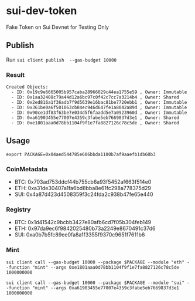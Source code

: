 # sui-dev-token

Fake Token on Sui Devnet for Testing Only

## Publish

Run
`sui client publish  --gas-budget 10000`

### Result

```
Created Objects:
  - ID: 0x19c9e6665005b957caba28966029c44ea1755e59 , Owner: Immutable
  - ID: 0x1aa32408c79a44d12a6bc97c0f42c7cc7a3214b4 , Owner: Shared
  - ID: 0x2ed816a1f36adb7f9d5639e16bac81be7720ebb1 , Owner: Immutable
  - ID: 0x361be0a6f501063cb84ec946d647fe1a8042a89d , Owner: Immutable
  - ID: 0x90ce1df83f63be7e034d5f6faadd5e7a0923960d , Owner: Immutable
  - ID: 0xa61903455e77007e4359c3fabe5eb7669837d3e1 , Owner: Shared
  - ID: 0xe1801aaa0d78bb1104f9f1e7fa8827126c78c5de , Owner: Shared
```

## Usage

`export PACKAGE=0x04aed544785e606bbda1100b7af9aaefb1db60b3`

### CoinMetadata
* BTC: 0x703ad753ddcf44b755cb6a93f5452af663f514e0
* ETH: 0xa31de30407a1fa6bd8bba8e61fc298a778375d29
* SUI: 0x4a87d423d4508359f3c24fda2c938b47fe65e440


### Registry
* BTC: 0x1d41542c9bcbb3427e80afb6cd7f05b304feb149
* ETH: 0x97da9ec6f9842025480b73a2249e8670491c37d6
* SUI: 0xa0b7b5fc89ee0fa8a1f3355f9370c9651f7611b6


### Mint

`sui client call --gas-budget 10000 --package $PACKAGE --module "eth" --function "mint" --args 0xe1801aaa0d78bb1104f9f1e7fa8827126c78c5de 1000000000`

`sui client call --gas-budget 10000 --package $PACKAGE --module "sui" --function "mint" --args 0xa61903455e77007e4359c3fabe5eb7669837d3e1 1000000000`
